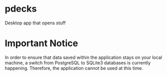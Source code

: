 # pdecks
Desktop app that opens stuff

# Important Notice
In order to ensure that data saved within the application stays on your local machine, a switch from PostgreSQL to SQLite3 databases is currently happening. Therefore, the application cannot be used at this time.